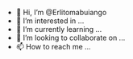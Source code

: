 - 👋 Hi, I’m @Erlitomabuiango
- 👀 I’m interested in ...
- 🌱 I’m currently learning ...
- 💞️ I’m looking to collaborate on ...
- 📫 How to reach me ...

<!---
Erlitomabuiango/Erlitomabuiango is a ✨ special ✨ repository because its `README.md` (this file) appears on your GitHub profile.
You can click the Preview link to take a look at your changes.
--->
